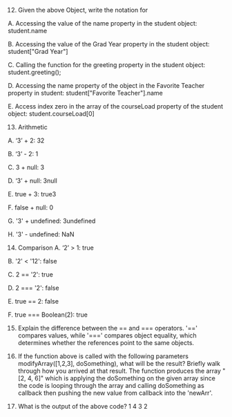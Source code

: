 12. Given the above Object, write the notation for

  A. Accessing the value of the name property in the student object: 
    student.name
    
  B. Accessing the value of the Grad Year property in the student object: 
    student["Grad Year"]
    
  C. Calling the function for the greeting property in the student object: 
    student.greeting(); 
    
  D. Accessing the name property of the object in the Favorite Teacher property in student: 
    student["Favorite Teacher"].name
    
  E. Access index zero in the array of the courseLoad property of the student object: 
    student.courseLoad[0]
    
13. Arithmetic
 
 A. ‘3’ + 2: 
      32
      
  B. ‘3’ - 2: 
      1
      
  C. 3 + null: 
      3
      
  D. ‘3’ + null: 
      3null
      
  E. true + 3: 
      true3
      
  F. false + null: 
      0
      
  G. '3' + undefined: 
      3undefined
      
  H. '3' - undefined: 
      NaN
      
14. Comparison
  A. ‘2’ > 1: 
      true
      
  B. '2' < '12': 
      false
      
  C. 2 == '2': 
      true
      
  D. 2 === '2': 
      false
      
  E. true == 2: 
      false
      
  F. true === Boolean(2): 
      true
      
15. Explain the difference between the == and === operators.
    '==' compares values, while '===' compares object equality, which determines whether the references point to the same objects.
        
17. If the function above is called with the following parameters modifyArray([1,2,3], doSomething), what will be the result? Briefly walk through how you arrived at that result.
 The function produces the array "[2, 4, 6]" which is applying the doSomething on the given array since the code is looping through the array and calling doSomething as callback then pushing the new value from callback into the 'newArr'.
 
19. What is the output of the above code?
    1 4 3 2
